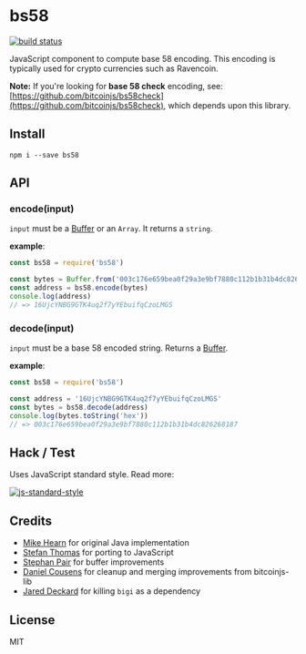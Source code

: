 bs58
====

[![build status](https://travis-ci.org/cryptocoinjs/bs58.svg)](https://travis-ci.org/cryptocoinjs/bs58)

JavaScript component to compute base 58 encoding. This encoding is typically used for crypto currencies such as Ravencoin.

**Note:** If you're looking for **base 58 check** encoding, see: [https://github.com/bitcoinjs/bs58check](https://github.com/bitcoinjs/bs58check), which depends upon this library.


Install
-------

    npm i --save bs58


API
---

### encode(input)

`input` must be a [Buffer](https://nodejs.org/api/buffer.html) or an `Array`. It returns a `string`.

**example**:

```js
const bs58 = require('bs58')

const bytes = Buffer.from('003c176e659bea0f29a3e9bf7880c112b1b31b4dc826268187', 'hex')
const address = bs58.encode(bytes)
console.log(address)
// => 16UjcYNBG9GTK4uq2f7yYEbuifqCzoLMGS
```


### decode(input)

`input` must be a base 58 encoded string. Returns a [Buffer](https://nodejs.org/api/buffer.html).

**example**:

```js
const bs58 = require('bs58')

const address = '16UjcYNBG9GTK4uq2f7yYEbuifqCzoLMGS'
const bytes = bs58.decode(address)
console.log(bytes.toString('hex'))
// => 003c176e659bea0f29a3e9bf7880c112b1b31b4dc826268187
```

Hack / Test
-----------

Uses JavaScript standard style. Read more:

[![js-standard-style](https://cdn.rawgit.com/feross/standard/master/badge.svg)](https://github.com/feross/standard)


Credits
-------
- [Mike Hearn](https://github.com/mikehearn) for original Java implementation
- [Stefan Thomas](https://github.com/justmoon) for porting to JavaScript
- [Stephan Pair](https://github.com/gasteve) for buffer improvements
- [Daniel Cousens](https://github.com/dcousens) for cleanup and merging improvements from bitcoinjs-lib
- [Jared Deckard](https://github.com/deckar01) for killing `bigi` as a dependency


License
-------

MIT
